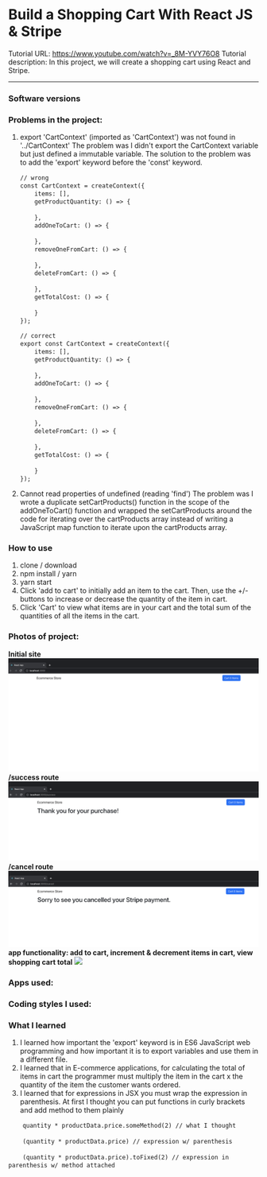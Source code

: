 # Build a Shopping Cart With React JS & Stripe
Tutorial URL: https://www.youtube.com/watch?v=_8M-YVY76O8
Tutorial description: In this project, we will create a shopping cart using React and Stripe.

___________

### Software versions

### Problems in the project:
1. export 'CartContext' (imported as 'CartContext') was not found in '../CartContext'
	The problem was I didn't export the CartContext variable but just defined a immutable variable. The solution to the problem was to add the 'export' keyword before the 'const' keyword. 
	```
	// wrong
	const CartContext = createContext({
		items: [],
		getProductQuantity: () => {

		},
		addOneToCart: () => {

		},
		removeOneFromCart: () => {

		},
		deleteFromCart: () => {

		},
		getTotalCost: () => {

		}
	});
	```	
	```
	// correct
	export const CartContext = createContext({
		items: [],
		getProductQuantity: () => {

		},
		addOneToCart: () => {

		},
		removeOneFromCart: () => {

		},
		deleteFromCart: () => {

		},
		getTotalCost: () => {

		}
	});
	```
2. Cannot read properties of undefined (reading 'find')
	The problem was I wrote a duplicate setCartProducts() function  in the scope of the addOneToCart() function and wrapped the setCartProducts around the code for iterating over the cartProducts array instead of writing a JavaScript map function to iterate upon the cartProducts array.

### How to use
1. clone / download
2. npm install / yarn 
3. yarn start
4. Click 'add to cart' to initially add an item to the cart. Then, use the +/- buttons to increase or decrease the quantity of the item in cart.
5. Click 'Cart' to view what items are in your cart and the total sum of the quantities of all the items in the cart.


### Photos of project:
**Initial site**
![](public/images/ecommerce-react-1.png) 
**/success route**
![](public/images/ecommerce-react-3.png)
**/cancel route**
![](public/images/ecommerce-react-4.png)
**app functionality: add to cart, increment & decrement items in cart, view shopping cart total**
![](public/images/ecommerce-react-5.gif)
### Apps used:

### Coding styles I used:

### What I learned
1. I learned how important the 'export' keyword is in ES6 JavaScript web programming and how important it is to export variables and use them in a different file.
2. I learned that in E-commerce applications, for calculating the total of items in cart the programmer must multiply the item in the cart x the quantity of the item the customer wants ordered.
3. I learned that for expressions in JSX you must wrap the expression in parenthesis. At first I thought you can put functions in curly brackets and add method to them plainly 
```
	quantity * productData.price.someMethod(2) // what I thought

	(quantity * productData.price) // expression w/ parenthesis

	(quantity * productData.price).toFixed(2) // expression in parenthesis w/ method attached

```